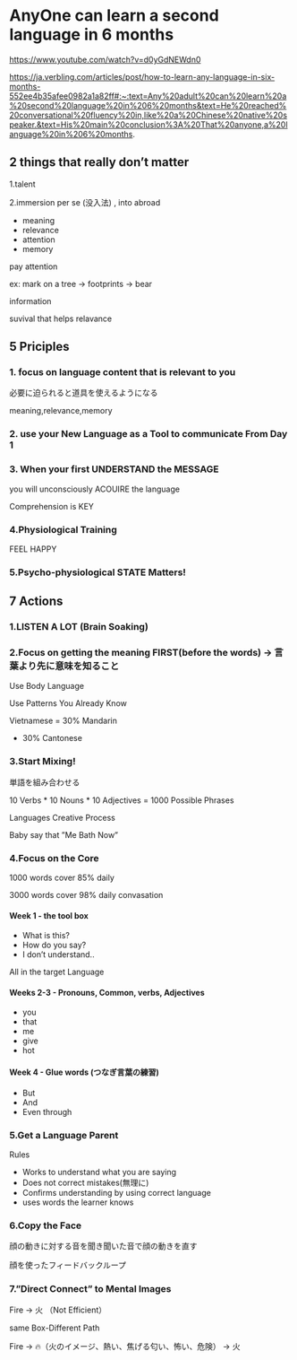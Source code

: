 # AnyOne can learn a second language in 6 months

https://www.youtube.com/watch?v=d0yGdNEWdn0

https://ja.verbling.com/articles/post/how-to-learn-any-language-in-six-months-552ee4b35afee0982a1a82ff#:~:text=Any%20adult%20can%20learn%20a%20second%20language%20in%206%20months&text=He%20reached%20conversational%20fluency%20in,like%20a%20Chinese%20native%20speaker.&text=His%20main%20conclusion%3A%20That%20anyone,a%20language%20in%206%20months.

## 2 things that really don’t matter

1.talent

2.immersion per se (没入法) , into abroad

- meaning
- relevance
- attention
- memory

pay attention

ex:
mark on a tree -> footprints -> bear

information

suvival that helps relavance

## 5 Priciples

### 1. focus on language content that is relevant to you

必要に迫られると道具を使えるようになる

meaning,relevance,memory

### 2. use your New Language as a Tool to communicate From Day 1

### 3. When your first UNDERSTAND the MESSAGE

you will unconsciously ACOUIRE the language

Comprehension is KEY

### 4.Physiological Training

FEEL HAPPY

### 5.Psycho-physiological STATE Matters!

## 7 Actions

### 1.LISTEN A LOT (Brain Soaking)

### 2.Focus on getting the meaning FIRST(before the words) -> 言葉より先に意味を知ること

Use Body Language

Use Patterns You Already Know

Vietnamese
= 30% Mandarin
+ 30% Cantonese

### 3.Start Mixing!

単語を組み合わせる

10 Verbs * 10 Nouns * 10 Adjectives = 1000 Possible Phrases

Languages Creative Process

Baby say that ”Me Bath Now”

### 4.Focus on the Core

1000 words cover 85% daily

3000 words cover 98% daily convasation

#### Week 1 - the tool box

- What is this?
- How do you say?
- I don’t understand..

All in the target Language

#### Weeks 2-3 - Pronouns, Common, verbs, Adjectives

- you
- that
- me
- give
- hot

#### Week 4 - Glue words (つなぎ言葉の練習)

- But
- And
- Even through

### 5.Get a Language Parent

Rules

- Works to understand what you are saying
- Does not correct mistakes(無理に)
- Confirms understanding by using correct language
- uses words the learner knows

### 6.Copy the Face

顔の動きに対する音を聞き聞いた音で顔の動きを直す

顔を使ったフィードバックループ

### 7.”Direct Connect” to Mental Images

Fire -> 火 （Not Efficient）

same Box-Different Path

Fire -> 🔥（火のイメージ、熱い、焦げる匂い、怖い、危険） -> 火

